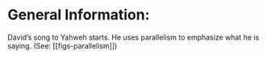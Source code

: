 # General Information:

David’s song to Yahweh starts. He uses parallelism to emphasize what he is saying. (See: [[figs-parallelism]])